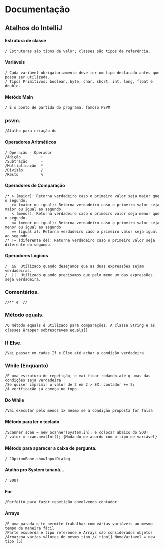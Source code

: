 [//]: # (ADICIONAR ESPAÇAMENTO AOS TÍTULOS)

# Documentação

##  Atalhos do IntelliJ


#### Estrutura de classe

    / Estruturas são tipos de valor; classes são tipos de referência.

#### Variáveis

    / Cada variável obrigatoriamente deve ter um tipo declarado antes que possa ser utilizada.
    / Tipos Primitivos: boolean, byte, char, short, int, long, float e double.

#### Metódo Main

    / É o ponto de partida do programa, famoso PSVM

###  psvm.

    /Atalho para criação do 

#### Operadores Aritméticos

    / Operação - Operador
    /Adição	        +	
    /Subtração	    -	
    /Multiplicação	*	
    /Divisão	    /	
    /Resto	        %	
    
#### Operadores de Comparação

    /* > (maior): Retorna verdadeiro caso o primeiro valor seja maior que o segundo.
       >= (maior ou igual): Retorna verdadeiro caso o primeiro valor seja maior ou igual ao segundo.
       < (menor): Retorna verdadeiro caso o primeiro valor seja menor que o segundo.
       <= (menor ou igual): Retorna verdadeiro caso o primeiro valor seja menor ou igual ao segundo
       == (igual a): Retorna verdadeiro caso o primeiro valor seja igual ao segundo.
    /* != (diferente de): Retorna verdadeiro caso o primeiro valor seja diferente do segundo.

#### Operadores Lógicos

    /  &&  Utilizado quando desejamos que as duas expressões sejam verdadeiras.
    /  ||  Utilizado quando precisamos que pelo meno um das expressões seja verdadeira.  

### Comentários. 

    //** e  // 

### Método equals.

    /O método equals é utilizado para comparações. A classe String e as classes Wrapper sobrescrevem equals()

### If Else.

    /Vai passar em cadas If e Else até achar a condição verdadeira

### While (Enquanto)

    /É uma estrutura de repetição, e vai ficar rodando até q umas das condições seja verdadeira
    /Se quiser imprimir o valor de 2 em 2 > EX: contador += 2;
    /A verificação já começa no topo

#### Do While
 
    /Vai executar pelo menos 1x mesmo se a condição proposta for falsa

#### Método para ler o teclado.
   
    /Scanner scan = new Scanner(System.in); e colocar abaixo do SOUT 
    / valor = scan.nextInt(); {Mudando de acordo com o tipo de variável}

#### Método para aparecer a caixa de pergunta.

    / JOptionPane.showInputDialog

#### Atalho pro System tananã...

    / SOUT

#### For

    /Perfeito para fazer repetição envolvendo contador

#### Arrays

    /É uma parada q te permite trabalhar com várias variáveis ao mesmo tempo de maneira fácil
    /Parte esquerda é tipo reference e Arrays são considerados objetos
    /Armazena vários válores do mesmo tipo // tipo[] NomeVariavel = new tipo [5]